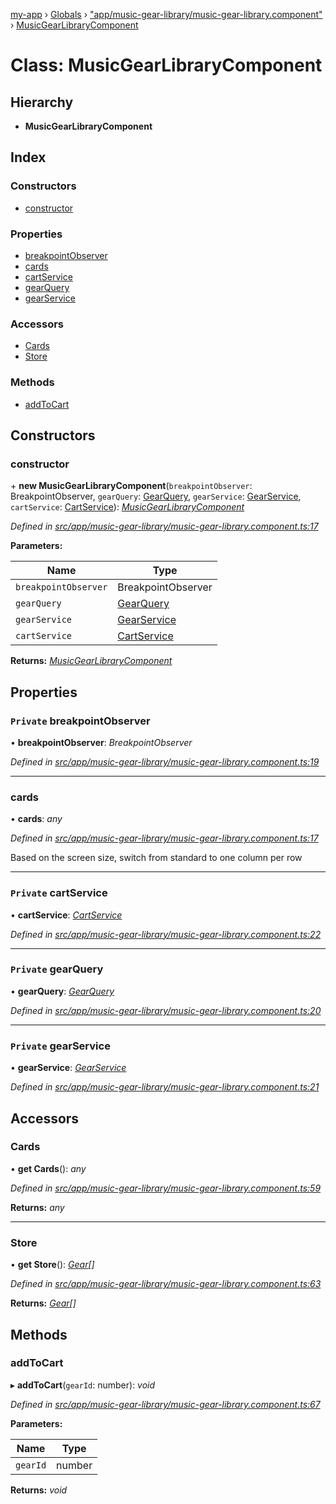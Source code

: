 [my-app](../README.md) › [Globals](../globals.md) › ["app/music-gear-library/music-gear-library.component"](../modules/_app_music_gear_library_music_gear_library_component_.md) › [MusicGearLibraryComponent](_app_music_gear_library_music_gear_library_component_.musicgearlibrarycomponent.md)

# Class: MusicGearLibraryComponent

## Hierarchy

* **MusicGearLibraryComponent**

## Index

### Constructors

* [constructor](_app_music_gear_library_music_gear_library_component_.musicgearlibrarycomponent.md#constructor)

### Properties

* [breakpointObserver](_app_music_gear_library_music_gear_library_component_.musicgearlibrarycomponent.md#private-breakpointobserver)
* [cards](_app_music_gear_library_music_gear_library_component_.musicgearlibrarycomponent.md#cards)
* [cartService](_app_music_gear_library_music_gear_library_component_.musicgearlibrarycomponent.md#private-cartservice)
* [gearQuery](_app_music_gear_library_music_gear_library_component_.musicgearlibrarycomponent.md#private-gearquery)
* [gearService](_app_music_gear_library_music_gear_library_component_.musicgearlibrarycomponent.md#private-gearservice)

### Accessors

* [Cards](_app_music_gear_library_music_gear_library_component_.musicgearlibrarycomponent.md#cards)
* [Store](_app_music_gear_library_music_gear_library_component_.musicgearlibrarycomponent.md#store)

### Methods

* [addToCart](_app_music_gear_library_music_gear_library_component_.musicgearlibrarycomponent.md#addtocart)

## Constructors

###  constructor

\+ **new MusicGearLibraryComponent**(`breakpointObserver`: BreakpointObserver, `gearQuery`: [GearQuery](_app_gear_gear_query_.gearquery.md), `gearService`: [GearService](_app_gear_gear_service_.gearservice.md), `cartService`: [CartService](_app_cart_cart_service_.cartservice.md)): *[MusicGearLibraryComponent](_app_music_gear_library_music_gear_library_component_.musicgearlibrarycomponent.md)*

*Defined in [src/app/music-gear-library/music-gear-library.component.ts:17](https://github.com/guillaumebouhier/angular-ivy/blob/c358683/src/app/music-gear-library/music-gear-library.component.ts#L17)*

**Parameters:**

Name | Type |
------ | ------ |
`breakpointObserver` | BreakpointObserver |
`gearQuery` | [GearQuery](_app_gear_gear_query_.gearquery.md) |
`gearService` | [GearService](_app_gear_gear_service_.gearservice.md) |
`cartService` | [CartService](_app_cart_cart_service_.cartservice.md) |

**Returns:** *[MusicGearLibraryComponent](_app_music_gear_library_music_gear_library_component_.musicgearlibrarycomponent.md)*

## Properties

### `Private` breakpointObserver

• **breakpointObserver**: *BreakpointObserver*

*Defined in [src/app/music-gear-library/music-gear-library.component.ts:19](https://github.com/guillaumebouhier/angular-ivy/blob/c358683/src/app/music-gear-library/music-gear-library.component.ts#L19)*

___

###  cards

• **cards**: *any*

*Defined in [src/app/music-gear-library/music-gear-library.component.ts:17](https://github.com/guillaumebouhier/angular-ivy/blob/c358683/src/app/music-gear-library/music-gear-library.component.ts#L17)*

Based on the screen size, switch from standard to one column per row

___

### `Private` cartService

• **cartService**: *[CartService](_app_cart_cart_service_.cartservice.md)*

*Defined in [src/app/music-gear-library/music-gear-library.component.ts:22](https://github.com/guillaumebouhier/angular-ivy/blob/c358683/src/app/music-gear-library/music-gear-library.component.ts#L22)*

___

### `Private` gearQuery

• **gearQuery**: *[GearQuery](_app_gear_gear_query_.gearquery.md)*

*Defined in [src/app/music-gear-library/music-gear-library.component.ts:20](https://github.com/guillaumebouhier/angular-ivy/blob/c358683/src/app/music-gear-library/music-gear-library.component.ts#L20)*

___

### `Private` gearService

• **gearService**: *[GearService](_app_gear_gear_service_.gearservice.md)*

*Defined in [src/app/music-gear-library/music-gear-library.component.ts:21](https://github.com/guillaumebouhier/angular-ivy/blob/c358683/src/app/music-gear-library/music-gear-library.component.ts#L21)*

## Accessors

###  Cards

• **get Cards**(): *any*

*Defined in [src/app/music-gear-library/music-gear-library.component.ts:59](https://github.com/guillaumebouhier/angular-ivy/blob/c358683/src/app/music-gear-library/music-gear-library.component.ts#L59)*

**Returns:** *any*

___

###  Store

• **get Store**(): *[Gear](../interfaces/_app_gear_gear_model_.gear.md)[]*

*Defined in [src/app/music-gear-library/music-gear-library.component.ts:63](https://github.com/guillaumebouhier/angular-ivy/blob/c358683/src/app/music-gear-library/music-gear-library.component.ts#L63)*

**Returns:** *[Gear](../interfaces/_app_gear_gear_model_.gear.md)[]*

## Methods

###  addToCart

▸ **addToCart**(`gearId`: number): *void*

*Defined in [src/app/music-gear-library/music-gear-library.component.ts:67](https://github.com/guillaumebouhier/angular-ivy/blob/c358683/src/app/music-gear-library/music-gear-library.component.ts#L67)*

**Parameters:**

Name | Type |
------ | ------ |
`gearId` | number |

**Returns:** *void*
